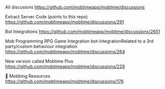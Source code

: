All discusions
https://github.com/mobtimeapp/mobtime/discussions

Extract Server Code (points to this repo)
https://github.com/mobtimeapp/mobtime/discussions/291

Bot Integrations
https://github.com/mobtimeapp/mobtime/discussions/2651

Mob Programming RPG Game Integration
bot-integrationRelated to a 3rd party/custom behaviour integration
https://github.com/mobtimeapp/mobtime/discussions/264

New version called Mobtime Plus
https://github.com/mobtimeapp/mobtime/discussions/228

💬
Mobbing Resources
https://github.com/mobtimeapp/mobtime/discussions/176
